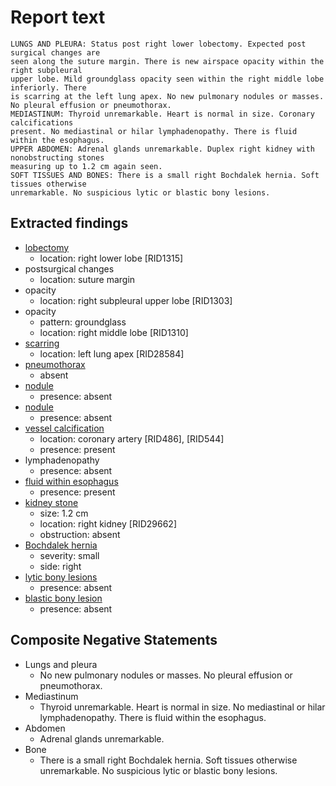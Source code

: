 # Report text

```text
LUNGS AND PLEURA: Status post right lower lobectomy. Expected post surgical changes are
seen along the suture margin. There is new airspace opacity within the right subpleural
upper lobe. Mild groundglass opacity seen within the right middle lobe inferiorly. There
is scarring at the left lung apex. No new pulmonary nodules or masses. No pleural effusion or pneumothorax.
MEDIASTINUM: Thyroid unremarkable. Heart is normal in size. Coronary calcifications
present. No mediastinal or hilar lymphadenopathy. There is fluid within the esophagus.
UPPER ABDOMEN: Adrenal glands unremarkable. Duplex right kidney with nonobstructing stones
measuring up to 1.2 cm again seen.
SOFT TISSUES AND BONES: There is a small right Bochdalek hernia. Soft tissues otherwise
unremarkable. No suspicious lytic or blastic bony lesions.
```

## Extracted findings

- [lobectomy](../../definitions/hood/lobectomy.json)
  - location: right lower lobe \[RID1315\]
- postsurgical changes
  - location: suture margin
- opacity
  - location: right subpleural upper lobe \[RID1303\]
- opacity
  - pattern: groundglass
  - location: right middle lobe \[RID1310\]
- [scarring](../../definitions/nuance/apical_pulmonary_scarring.json)
  - location: left lung apex \[RID28584\]
- [pneumothorax](../../definitions/hood/pneumothorax.md)
  - absent
- [nodule](../../definitions/hood/pulmonary-nodule.json)
  - presence: absent
- [nodule](../../definitions/hood/pulmonary-nodule.json)
  - presence: absent
- [vessel calcification](../../definitions/nuance/coronary_artery_calcification.json)
  - location: coronary artery [RID486\], \[RID544\]
  - presence: present
- lymphadenopathy
  - presence: absent
- [fluid within esophagus](../../definitions/hood/esophageal-fluid.md)
  - presence: present
- [kidney stone](../../definitions/nuance/renal_stone.json)
  - size: 1.2 cm
  - location: right kidney \[RID29662\]
  - obstruction: absent
- [Bochdalek hernia](../../definitions/hood/bochdalek-hernia.json)
  - severity: small
  - side: right
- [lytic bony lesions](../../definitions/hood/lytic-lesion.md)
  - presence: absent
- [blastic bony lesion](../../definitions/hood/sclerotic-lesion.md)
  - presence: absent

## Composite Negative Statements

- Lungs and pleura
  - No new pulmonary nodules or masses. No pleural effusion or pneumothorax.
- Mediastinum
  - Thyroid unremarkable. Heart is normal in size. No mediastinal or hilar lymphadenopathy. There is fluid within the esophagus.
- Abdomen
  - Adrenal glands unremarkable.
- Bone
  - There is a small right Bochdalek hernia. Soft tissues otherwise
unremarkable. No suspicious lytic or blastic bony lesions.
